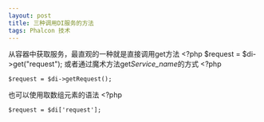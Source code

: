 ```yaml
---
layout: post
title: 三种调用DI服务的方法
tags: Phalcon 技术
---
```

从容器中获取服务，最直观的一种就是直接调用get方法
    <?php $request = $di->get("request");
或者通过魔术方法get*Service_name*的方式
    <?php
    
    $request = $di->getRequest();
也可以使用取数组元素的语法
    <?php
    
    $request = $di['request'];
